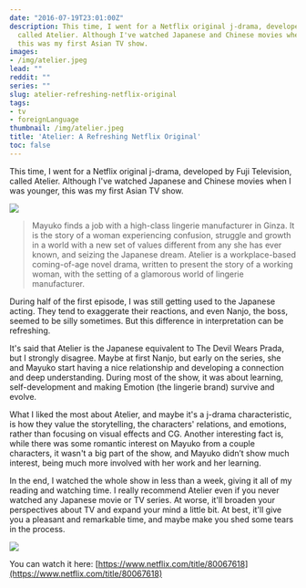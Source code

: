```yaml
---
date: "2016-07-19T23:01:00Z"
description: This time, I went for a Netflix original j-drama, developed by Fuji Television,
  called Atelier. Although I've watched Japanese and Chinese movies when I was younger,
  this was my first Asian TV show.
images:
- /img/atelier.jpeg
lead: ""
reddit: ""
series: ""
slug: atelier-refreshing-netflix-original
tags:
- tv
- foreignLanguage
thumbnail: /img/atelier.jpeg
title: 'Atelier: A Refreshing Netflix Original'
toc: false
---
```

This time, I went for a Netflix original j-drama, developed by Fuji Television, called Atelier. Although I've watched Japanese and Chinese movies when I was younger, this was my first Asian TV show.

<!--more-->

![](/img/atelier.jpeg)

> Mayuko finds a job with a high-class lingerie manufacturer in Ginza. It is the story of a woman experiencing confusion, struggle and growth in a world with a new set of values different from any she has ever known, and seizing the Japanese dream. Atelier is a workplace-based coming-of-age novel drama, written to present the story of a working woman, with the setting of a glamorous world of lingerie manufacturer.

During half of the first episode, I was still getting used to the Japanese acting. They tend to exaggerate their reactions, and even Nanjo, the boss, seemed to be silly sometimes. But this difference in interpretation can be refreshing.

It's said that Atelier is the Japanese equivalent to The Devil Wears Prada, but I strongly disagree. Maybe at first Nanjo, but early on the series, she and Mayuko start having a nice relationship and developing a connection and deep understanding. During most of the show, it was about learning, self-development and making Emotion (the lingerie brand) survive and evolve.

What I liked the most about Atelier, and maybe it's a j-drama characteristic, is how they value the storytelling, the characters' relations, and emotions, rather than focusing on visual effects and CG. Another interesting fact is, while there was some romantic interest on Mayuko from a couple characters, it wasn't a big part of the show, and Mayuko didn’t show much interest, being much more involved with her work and her learning.

In the end, I watched the whole show in less than a week, giving it all of my reading and watching time. I really recommend Atelier even if you never watched any Japanese movie or TV series. At worse, it'll broaden your perspectives about TV and expand your mind a little bit. At best, it'll give you a pleasant and remarkable time, and maybe make you shed some tears in the process.

![](https://i.imgur.com/iNNoKBu.jpg)

You can watch it here: [https://www.netflix.com/title/80067618](https://www.netflix.com/title/80067618)